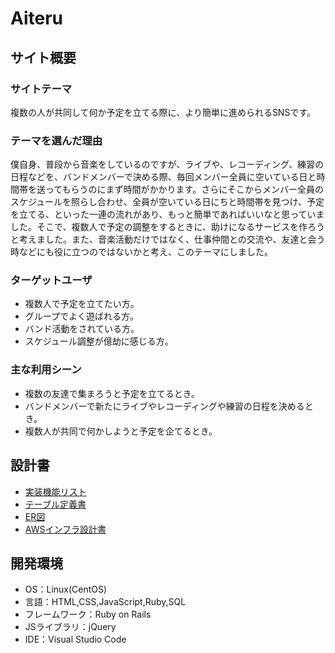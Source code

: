 # Aiteru
## サイト概要
### サイトテーマ
複数の人が共同して何か予定を立てる際に、より簡単に進められるSNSです。
​
### テーマを選んだ理由
僕自身、普段から音楽をしているのですが、ライブや、レコーディング、練習の日程などを、バンドメンバーで決める際、毎回メンバー全員に空いている日と時間帯を送ってもらうのにまず時間がかかります。さらにそこからメンバー全員のスケジュールを照らし合わせ、全員が空いている日にちと時間帯を見つけ、予定を立てる、といった一連の流れがあり、もっと簡単であればいいなと思っていました。そこで、複数人で予定の調整をするときに、助けになるサービスを作ろうと考えました。また、音楽活動だけではなく、仕事仲間との交流や、友達と会う時などにも役に立つのではないかと考え、このテーマにしました。
​
### ターゲットユーザ
* 複数人で予定を立てたい方。
* グループでよく遊ばれる方。
* バンド活動をされている方。
* スケジュール調整が億劫に感じる方。
​
### 主な利用シーン
* 複数の友達で集まろうと予定を立てるとき。
* バンドメンバーで新たにライブやレコーディングや練習の日程を決めるとき。​
* 複数人が共同で何かしようと予定を企てるとき。
## 設計書
- [実装機能リスト](https://docs.google.com/spreadsheets/d/1mosRtPrYvJr1gN5jmS5eA7YQ3OrULGE9S59xNnQ7BzI/edit?gid=1898975908#gid=1898975908)
- [テーブル定義書](https://docs.google.com/spreadsheets/d/1FUZ4dh1mM4g6snXvm9fas_RhQXdhHoy_H9TvP-6fEE4/edit?usp=sharing)
- [ER図](https://drive.google.com/file/d/1OuNRRxOdDTnXc_L5VVBY4ACEXxu-8GQX/view?usp=sharing)
- [AWSインフラ設計書](https://docs.google.com/spreadsheets/d/1mejePqyIfZjT2UiOJb8JC53P0L7FYTH-nwKIswAwtMU/edit?usp=sharing)
​
## 開発環境
- OS：Linux(CentOS)
- 言語：HTML,CSS,JavaScript,Ruby,SQL
- フレームワーク：Ruby on Rails
- JSライブラリ：jQuery
- IDE：Visual Studio Code